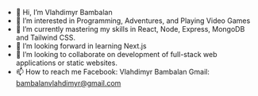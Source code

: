 - 👋 Hi, I’m Vlahdimyr Bambalan
- 👀 I’m interested in Programming, Adventures, and Playing Video Games
- 🌱 I’m currently mastering my skills in React, Node, Express, MongoDB and Tailwind CSS.
- 👀 I’m looking forward in learning Next.js
- 💞️ I’m looking to collaborate on development of full-stack web applications or static websites.
- 📫 How to reach me Facebook: Vlahdimyr Bambalan Gmail: bambalanvlahdimyr@gmail.com

<!---
VlahdimyrLB/VlahdimyrLB is a ✨ special ✨ repository because its `README.md` (this file) appears on your GitHub profile.
You can click the Preview link to take a look at your changes.
--->
